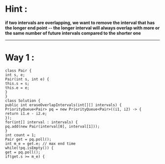 # Hint :
**if two intervals are overlapping, we want to remove the interval that has the longer end point -- the longer interval will always overlap with more or the same number of future intervals compared to the shorter one**
​
****
# Way 1 :
```
class Pair {
int s, e;
Pair(int s, int e) {
this.s = s;
this.e = e;
}
}
class Solution {
public int eraseOverlapIntervals(int[][] intervals) {
PriorityQueue<Pair> pq = new PriorityQueue<Pair>((i1, i2) -> {
return i1.e - i2.e;
});
for(int[] interval : intervals) {
pq.add(new Pair(interval[0], interval[1]));
}
int count = 1;
Pair get = pq.poll();
int m_e = get.e; // max end time
while(!pq.isEmpty()) {
get = pq.poll();
if(get.s >= m_e) {